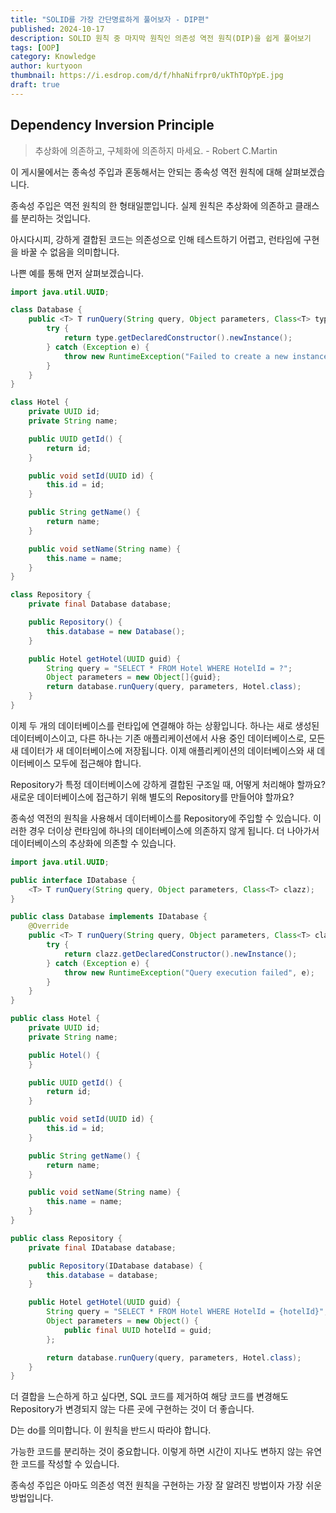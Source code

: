 ```yaml
---
title: "SOLID를 가장 간단명료하게 풀어보자 - DIP편"
published: 2024-10-17
description: SOLID 원칙 중 마지막 원칙인 의존성 역전 원칙(DIP)을 쉽게 풀어보기
tags: [OOP]
category: Knowledge
author: kurtyoon
thumbnail: https://i.esdrop.com/d/f/hhaNifrpr0/ukThTOpYpE.jpg
draft: true
---
```


## Dependency Inversion Principle

> 추상화에 의존하고, 구체화에 의존하지 마세요. - Robert C.Martin

이 게시물에서는 종속성 주입과 혼동해서는 안되는 종속성 역전 원칙에 대해 살펴보겠습니다.

종속성 주입은 역전 원칙의 한 형태일뿐입니다. 실제 원칙은 추상화에 의존하고 클래스를 분리하는 것입니다.

아시다시피, 강하게 결합된 코드는 의존성으로 인해 테스트하기 어렵고, 런타임에 구현을 바꿀 수 없음을 의미합니다.

나쁜 예를 통해 먼저 살펴보겠습니다.

```java
import java.util.UUID;

class Database {
    public <T> T runQuery(String query, Object parameters, Class<T> type) {
        try {
            return type.getDeclaredConstructor().newInstance();
        } catch (Exception e) {
            throw new RuntimeException("Failed to create a new instance of " + type.getName(), e);
        }
    }
}

class Hotel {
    private UUID id;
    private String name;

    public UUID getId() {
        return id;
    }

    public void setId(UUID id) {
        this.id = id;
    }

    public String getName() {
        return name;
    }

    public void setName(String name) {
        this.name = name;
    }
}

class Repository {
    private final Database database;

    public Repository() {
        this.database = new Database();
    }

    public Hotel getHotel(UUID guid) {
        String query = "SELECT * FROM Hotel WHERE HotelId = ?";
        Object parameters = new Object[]{guid};
        return database.runQuery(query, parameters, Hotel.class);
    }
}
```

이제 두 개의 데이터베이스를 런타입에 연결해야 하는 상황입니다. 하나는 새로 생성된 데이터베이스이고, 다른 하나는 기존 애플리케이션에서 사용 중인 데이터베이스로, 모든 새 데이터가 새 데이터베이스에 저장됩니다. 이제 애플리케이션의 데이터베이스와 새 데이터베이스 모두에 접근해야 합니다.

Repository가 특정 데이터베이스에 강하게 결합된 구조일 때, 어떻게 처리해야 할까요? 새로운 데이터베이스에 접근하기 위해 별도의 Repository를 만들어야 할까요?

종속성 역전의 원칙을 사용해서 데이터베이스를 Repository에 주입할 수 있습니다. 이러한 경우 더이상 런타임에 하나의 데이터베이스에 의존하지 않게 됩니다. 더 나아가서 데이터베이스의 추상화에 의존할 수 있습니다.

```java
import java.util.UUID;

public interface IDatabase {
    <T> T runQuery(String query, Object parameters, Class<T> clazz);
}

public class Database implements IDatabase {
    @Override
    public <T> T runQuery(String query, Object parameters, Class<T> clazz) {
        try {
            return clazz.getDeclaredConstructor().newInstance();
        } catch (Exception e) {
            throw new RuntimeException("Query execution failed", e);
        }
    }
}

public class Hotel {
    private UUID id;
    private String name;

    public Hotel() {
    }

    public UUID getId() {
        return id;
    }

    public void setId(UUID id) {
        this.id = id;
    }

    public String getName() {
        return name;
    }

    public void setName(String name) {
        this.name = name;
    }
}

public class Repository {
    private final IDatabase database;

    public Repository(IDatabase database) {
        this.database = database;
    }

    public Hotel getHotel(UUID guid) {
        String query = "SELECT * FROM Hotel WHERE HotelId = {hotelId}";
        Object parameters = new Object() {
            public final UUID hotelId = guid;
        };

        return database.runQuery(query, parameters, Hotel.class);
    }
}
```

더 결합을 느슨하게 하고 싶다면, SQL 코드를 제거하여 해당 코드를 변경해도 Repository가 변경되지 않는 다른 곳에 구현하는 것이 더 좋습니다.

D는 do를 의미합니다. 이 원칙을 반드시 따라야 합니다.

가능한 코드를 분리하는 것이 중요합니다. 이렇게 하면 시간이 지나도 변하지 않는 유연한 코드를 작성할 수 있습니다.

종속성 주입은 아마도 의존성 역전 원칙을 구현하는 가장 잘 알려진 방법이자 가장 쉬운 방법입니다.
